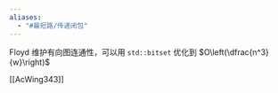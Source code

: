 ```yaml
---
aliases:
  - "#最短路/传递闭包"
---
```

Floyd 维护有向图连通性，可以用 `std::bitset` 优化到 $O\left(\dfrac{n^3}{w}\right)$

[[AcWing343]]
